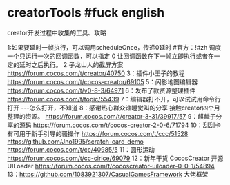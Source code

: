 # creatorTools #fuck english
creator开发过程中收集的工具、攻略

1:如果要延时一帧执行，可以调用scheduleOnce，传递0延时
#官方：!#zh 调度一个只运行一次的回调函数，可以指定 0 让回调函数在下一帧立即执行或者在一定的延时之后执行。
2:子龙山人的截屏方案 https://forum.cocos.com/t/creator/40750
3：插件小王子的教程 https://forum.cocos.com/t/cocos-creator/69105
5：闪影地图编辑器 https://forum.cocos.com/t/v0-8-3/64971
6：发布了款资源整理插件 https://forum.cocos.com/t/topic/55439
7：编辑器打不开，可以试试用命令行打开  ---怎么打开，不知道
8：感谢热心群众谁睡觉叫的分享 接触creator四个月整理的资源。 https://forum.cocos.com/t/creator-3-31/39917/57
9：麒麟子分享的源码 https://forum.cocos.com/t/cocos-creator-2-0-6/71794
10：刮刮卡 有可用于新手引导的骚操作 https://forum.cocos.com/t/ccc/51528   https://github.com/Jno1995/scratch-card_demo https://forum.cocos.com/t/cc/40985/5
11：圆形运动 https://forum.cocos.com/t/cc-cirlce/69079
12：新年干货 CocosCreator 开源 UILoader https://forum.cocos.com/t/cocoscreator-uiloader-0-0-1/54894
13：https://github.com/1083921307/CasualGamesFramework 大佬框架

